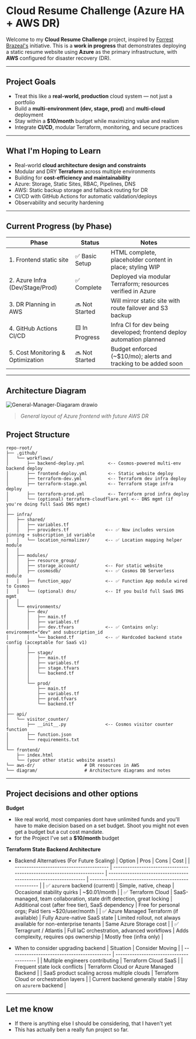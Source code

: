 # Cloud Resume Challenge (Azure HA + AWS DR) 

Welcome to my **Cloud Resume Challenge** project, inspired by [Forrest Brazeal's](https://cloudresumechallenge.dev/) initiative. This is a **work in progress** that demonstrates deploying a static resume website using **Azure** as the primary infrastructure, with **AWS** configured for disaster recovery (DR).

---

## Project Goals

- Treat this like a **real-world, production** cloud system — not just a portfolio
- Build a **multi-environment (dev, stage, prod)** and **multi-cloud** deployment
- Stay within a **$10/month** budget while maximizing value and realism
- Integrate **CI/CD**, modular Terraform, monitoring, and secure practices

---

## What I'm Hoping to Learn

- Real-world **cloud architecture design and constraints**
- Modular and DRY **Terraform** across multiple environments
- Building for **cost-efficiency and maintainability**
- Azure: Storage, Static Sites, RBAC, Pipelines, DNS
- AWS: Static backup storage and fallback routing for DR
- CI/CD with GitHub Actions for automatic validation/deploys
- Observability and security hardening

---

## Current Progress (by Phase)

| Phase                            | Status        | Notes                                                                |
|----------------------------------|---------------|----------------------------------------------------------------------|
| 1. Frontend static site          | ✅ Basic Setup | HTML complete, placeholder content in place; styling WIP             |
| 2. Azure Infra (Dev/Stage/Prod)  | ✅ Complete    | Deployed via modular Terraform; resources verified in Azure          |
| 3. DR Planning in AWS            | 🔜 Not Started | Will mirror static site with route failover and S3 backup            |
| 4. GitHub Actions CI/CD          | 🟨 In Progress | Infra CI for dev being developed; frontend deploy automation planned |
| 5. Cost Monitoring & Optimization| 🔜 Not Started | Budget enforced (~$10/mo); alerts and tracking to be added soon      |


---

## Architecture Diagram

![General-Manager-Diagaram drawio](https://github.com/user-attachments/assets/2945ab43-8740-4203-8627-fced4884bc30)

> _General layout of Azure frontend with future AWS DR_

## Project Structure

```text
repo-root/
├── .github/
│   └── workflows/
│       ├── backend-deploy.yml         <-- Cosmos-powered multi-env backend deploy
│       ├── frontend-deploy.yml        <-- Static website deploy
│       ├── terraform-dev.yml          <-- Terraform dev infra deploy
│       ├── terraform-stage.yml        <-- Terraform stage infra deploy
│       ├── terraform-prod.yml         <-- Terraform prod infra deploy
│       └── (optional) terraform-cloudflare.yml <-- DNS mgmt (if you're doing full SaaS DNS mgmt)
│
├── infra/
│   ├── shared/
│   │   ├── variables.tf
│   │   ├── providers.tf              <-- ✅ Now includes version pinning + subscription_id variable
│   │   └── location_normalizer/      <-- ✅ Location mapping helper module
│   │
│   ├── modules/
│   │   ├── resource_group/
│   │   ├── storage_account/          <-- For static website
│   │   ├── cosmosdb/                 <-- ✅ Cosmos DB Serverless module
│   │   ├── function_app/             <-- ✅ Function App module wired to Cosmos
│   │   └── (optional) dns/           <-- If you build full SaaS DNS mgmt
│   │
│   └── environments/
│       ├── dev/
│       │   ├── main.tf
│       │   ├── variables.tf
│       │   ├── dev.tfvars            <-- ✅ Contains only: environment="dev" and subscription_id
│       │   └── backend.tf            <-- ✅ Hardcoded backend state config (acceptable for SaaS v1)
│       │
│       ├── stage/
│       │   ├── main.tf
│       │   ├── variables.tf
│       │   ├── stage.tfvars
│       │   └── backend.tf
│       │
│       └── prod/
│           ├── main.tf
│           ├── variables.tf
│           ├── prod.tfvars
│           └── backend.tf
│
├── api/
│   └── visitor_counter/
│       ├── __init__.py               <-- Cosmos visitor counter function
│       ├── function.json
│       └── requirements.txt
│
└── frontend/
    ├── index.html
    └── (your other static website assets)
└── aws-dr/                   # DR resources in AWS
└── diagram/                  # Architecture diagrams and notes
```  

---

## Project decisions and other options

**Budget**
- like real world, most companies dont have unlimited funds and you'll have to make decision based on a set budget.  Shoot you might not even get a budget but a cut cost mandate.
- for the Project I've set a **$10/month** budget

**Terraform State Backend Architecture**
- Backend Alternatives (For Future Scaling)
| Option                                   | Pros                                                                   | Cons                                                             | Cost                                                 |
| ---------------------------------------- | ---------------------------------------------------------------------- | ---------------------------------------------------------------- | ---------------------------------------------------- |
| ✅ `azurerm` backend (current)            | Simple, native, cheap                                                  | Occasional stability quirks                                      | \~\$0.01/month                                       |
| ✅ Terraform Cloud                        | SaaS-managed, team collaboration, state drift detection, great locking | Additional cost (after free tier), SaaS dependency               | Free for personal orgs; Paid tiers \~\$20/user/month |
| ✅ Azure Managed Terraform (if available) | Fully Azure-native SaaS state                                          | Limited rollout, not always available for non-enterprise tenants | Same Azure Storage cost                              |
| ✅ Terragrunt / Atlantis                  | Full IaC orchestration, advanced workflows                             | Adds complexity, requires ops ownership                          | Mostly free (infra only)                             |

- When to consider upgrading backend
| Situation                                   | Consider Moving                          |
| ------------------------------------------- | ---------------------------------------- |
| Multiple engineers contributing             | Terraform Cloud SaaS                     |
| Frequent state lock conflicts               | Terraform Cloud or Azure Managed Backend |
| SaaS product scaling across multiple clouds | Terraform Cloud or orchestration layers  |
| Current backend generally stable            | Stay on `azurerm` backend                |


---

## Let me know
- If there is anything else I should be considering, that I haven't yet
- This has actually ben a really fun project so far.
